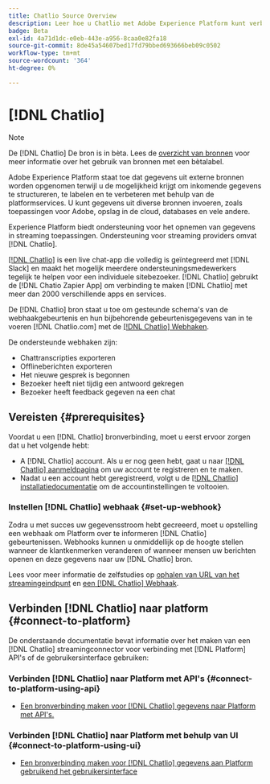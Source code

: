 ```yaml
---
title: Chatlio Source Overview
description: Leer hoe u Chatlio met Adobe Experience Platform kunt verbinden met behulp van API's of de gebruikersinterface door gebruik te maken van webhaken
badge: Beta
exl-id: 4a71d1dc-e0eb-443e-a956-8caa0e82fa18
source-git-commit: 8de45a54607bed17fd79bbed693666beb09c0502
workflow-type: tm+mt
source-wordcount: '364'
ht-degree: 0%

---
```


# [!DNL Chatlio]

>[!NOTE]
>
>De [!DNL Chatlio] De bron is in bèta. Lees de [overzicht van bronnen](../../home.md#terms-and-conditions) voor meer informatie over het gebruik van bronnen met een bètalabel.

Adobe Experience Platform staat toe dat gegevens uit externe bronnen worden opgenomen terwijl u de mogelijkheid krijgt om inkomende gegevens te structureren, te labelen en te verbeteren met behulp van de platformservices. U kunt gegevens uit diverse bronnen invoeren, zoals toepassingen voor Adobe, opslag in de cloud, databases en vele andere.

Experience Platform biedt ondersteuning voor het opnemen van gegevens in streaming toepassingen. Ondersteuning voor streaming providers omvat [!DNL Chatlio].

[[!DNL Chatlio]](https://chatlio.com/) is een live chat-app die volledig is geïntegreerd met [!DNL Slack] en maakt het mogelijk meerdere ondersteuningsmedewerkers tegelijk te helpen voor een individuele sitebezoeker. [!DNL Chatlio] gebruikt de [!DNL Chatio Zapier App] om verbinding te maken [!DNL Chatlio] met meer dan 2000 verschillende apps en services.

De [!DNL Chatlio] bron staat u toe om gesteunde schema&#39;s van de webhaakgebeurtenis en hun bijbehorende gebeurtenisgegevens van in te voeren [!DNL Chatlio.com] met de [[!DNL Chatlio] Webhaken](https://chatlio.com/docs/webhooks/).

De ondersteunde webhaken zijn:

* Chattranscripties exporteren
* Offlineberichten exporteren
* Het nieuwe gesprek is begonnen
* Bezoeker heeft niet tijdig een antwoord gekregen
* Bezoeker heeft feedback gegeven na een chat

## Vereisten {#prerequisites}

Voordat u een [!DNL Chatlio] bronverbinding, moet u eerst ervoor zorgen dat u het volgende hebt:

* A [!DNL Chatlio] account. Als u er nog geen hebt, gaat u naar [[!DNL Chatlio] aanmeldpagina](https://chatlio.com/app/#/signup) om uw account te registreren en te maken.
* Nadat u een account hebt geregistreerd, volgt u de [[!DNL Chatlio] installatiedocumentatie](https://chatlio.com/docs/setup/) om de accountinstellingen te voltooien.

### Instellen [!DNL Chatlio] webhaak {#set-up-webhook}

Zodra u met succes uw gegevensstroom hebt gecreeerd, moet u opstelling een webhaak om Platform over te informeren [!DNL Chatlio] gebeurtenissen. Webhooks kunnen u onmiddellijk op de hoogte stellen wanneer de klantkenmerken veranderen of wanneer mensen uw berichten openen en deze gegevens naar uw [!DNL Chatlio] bron.

Lees voor meer informatie de zelfstudies op [ophalen van URL van het streamingeindpunt](../../tutorials/ui/create/marketing-automation/chatlio-webhook.md#get-streaming-endpoint) en [een [!DNL Chatlio] Webhaak](../../tutorials/ui/create/marketing-automation/chatlio-webhook.md#set-up-webhook).

## Verbinden [!DNL Chatlio] naar platform {#connect-to-platform}

De onderstaande documentatie bevat informatie over het maken van een [!DNL Chatlio] streamingconnector voor verbinding met [!DNL Platform] API&#39;s of de gebruikersinterface gebruiken:

### Verbinden [!DNL Chatlio] naar Platform met API&#39;s {#connect-to-platform-using-api}

* [Een bronverbinding maken voor [!DNL Chatlio] gegevens naar Platform met API&#39;s.](../../tutorials/api/create/marketing-automation/chatlio-webhook.md)

### Verbinden [!DNL Chatlio] naar Platform met behulp van UI {#connect-to-platform-using-ui}

* [Een bronverbinding maken voor [!DNL Chatlio] gegevens aan Platform gebruikend het gebruikersinterface](../../tutorials/ui/create/marketing-automation/chatlio-webhook.md)
